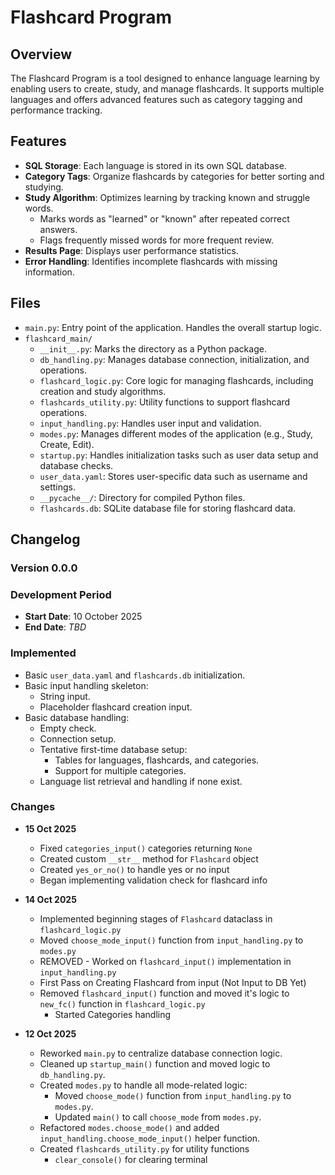 # Flashcard Program

## Overview

The Flashcard Program is a tool designed to enhance language learning by enabling users to create, study, and manage flashcards. It supports multiple languages and offers advanced features such as category tagging and performance tracking.

## Features

- **SQL Storage**: Each language is stored in its own SQL database.
- **Category Tags**: Organize flashcards by categories for better sorting and studying.
- **Study Algorithm**: Optimizes learning by tracking known and struggle words.
  - Marks words as "learned" or "known" after repeated correct answers.
  - Flags frequently missed words for more frequent review.
- **Results Page**: Displays user performance statistics.
- **Error Handling**: Identifies incomplete flashcards with missing information.

## Files

- `main.py`: Entry point of the application. Handles the overall startup logic.
- `flashcard_main/`
  - `__init__.py`: Marks the directory as a Python package.
  - `db_handling.py`: Manages database connection, initialization, and operations.
  - `flashcard_logic.py`: Core logic for managing flashcards, including creation and study algorithms.
  - `flashcards_utility.py`: Utility functions to support flashcard operations.
  - `input_handling.py`: Handles user input and validation.
  - `modes.py`: Manages different modes of the application (e.g., Study, Create, Edit).
  - `startup.py`: Handles initialization tasks such as user data setup and database checks.
  - `user_data.yaml`: Stores user-specific data such as username and settings.
  - `__pycache__/`: Directory for compiled Python files.
  - `flashcards.db`: SQLite database file for storing flashcard data.

## Changelog

### Version 0.0.0

### Development Period

- **Start Date**: 10 October 2025
- **End Date**: _TBD_

### Implemented

- Basic `user_data.yaml` and `flashcards.db` initialization.
- Basic input handling skeleton:
  - String input.
  - Placeholder flashcard creation input.
- Basic database handling:
  - Empty check.
  - Connection setup.
  - Tentative first-time database setup:
    - Tables for languages, flashcards, and categories.
    - Support for multiple categories.
  - Language list retrieval and handling if none exist.

### Changes

- **15 Oct 2025**
  - Fixed `categories_input()` categories returning `None`
  - Created custom `__str__` method for `Flashcard` object
  - Created `yes_or_no()` to handle yes or no input
  - Began implementing validation check for flashcard info

- **14 Oct 2025**
  - Implemented beginning stages of `Flashcard` dataclass in `flashcard_logic.py`
  - Moved `choose_mode_input()` function from `input_handling.py` to `modes.py`
  - REMOVED - Worked on `flashcard_input()` implementation in `input_handling.py`
  - First Pass on Creating Flashcard from input (Not Input to DB Yet)
  - Removed `flashcard_input()` function and moved it's logic to `new_fc()` function in `flashcard_logic.py`
    - Started Categories handling

- **12 Oct 2025**
  - Reworked `main.py` to centralize database connection logic.
  - Cleaned up `startup_main()` function and moved logic to `db_handling.py`.
  - Created `modes.py` to handle all mode-related logic:
    - Moved `choose_mode()` function from `input_handling.py` to `modes.py`.
    - Updated `main()` to call `choose_mode` from `modes.py`.
  - Refactored `modes.choose_mode()` and added `input_handling.choose_mode_input()` helper function.
  - Created `flashcards_utility.py` for utility functions
    - `clear_console()` for clearing terminal
